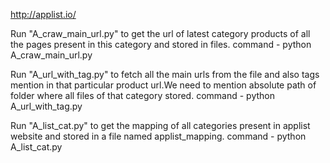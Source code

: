 
http://applist.io/

Run "A_craw_main_url.py" to get the url of latest category products of all the pages present in this category and stored in files.
command - python A_craw_main_url.py

Run "A_url_with_tag.py" to fetch all the main urls from the file and also tags mention in that particular product url.We need to mention absolute path of folder where all files of that category stored.
command - python A_url_with_tag.py

Run "A_list_cat.py" to get the mapping of all categories present in applist website and stored in a file named applist_mapping.
command - python A_list_cat.py
